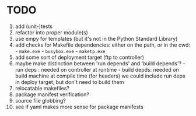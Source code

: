 # TODO


  1. add (unit-)tests
  1. refactor into proper module(s)
  1. use empy for templates (but it's not in the Python Standard Library)
  1. add checks for Makefile dependencies: either on the path, or in the cwd:
    - `make.exe`
    - `busybox.exe`
    - `maketp.exe`
  1. add some sort of deployment target (ftp to controller)
  1. maybe make distinction between 'run depends' and 'build depends'?
    - run deps   : needed on controller at runtime
    - build depds: needed on build machine at compile time (for headers)
     we could include run deps in deploy target, but don't need to build them
  1. relocatable makefiles?
  1. package manifest verification?
  1. source file globbing?
  1. see if yaml makes more sense for package manifests
